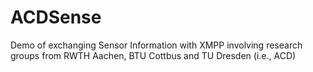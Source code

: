 ACDSense
========

Demo of exchanging Sensor Information with XMPP involving research groups from RWTH Aachen, BTU Cottbus and TU Dresden (i.e., ACD)
